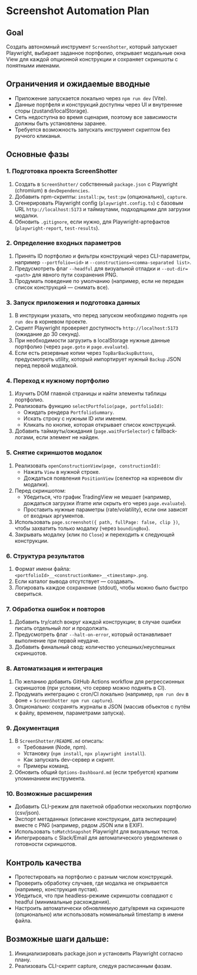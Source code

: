 # Screenshot Automation Plan

## Goal
Создать автономный инструмент `ScreenShotter`, который запускает Playwright, выбирает заданное портфолио, открывает модальные окна View для каждой опционной конструкции и сохраняет скриншоты с понятными именами.

## Ограничения и ожидаемые вводные
- Приложение запускается локально через `npm run dev` (Vite).
- Данные портфеля и конструкций доступны через UI и внутренние сторы (zustand/localStorage).
- Сеть недоступна во время сценария, поэтому все зависимости должны быть установлены заранее.
- Требуется возможность запускать инструмент скриптом без ручного кликанья.

## Основные фазы

### 1. Подготовка проекта ScreenShotter
1. Создать в `ScreenShotter/` собственный `package.json` с Playwright (chromium) в `devDependencies`.
2. Добавить npm-скрипты: `install:pw`, `test:pw` (опционально), `capture`.
3. Сгенерировать Playwright config (`playwright.config.ts`) с базовым URL `http://localhost:5173` и таймаутами, подходящими для загрузки модалки.
4. Обновить `.gitignore`, если нужно, для Playwright-артефактов (`playwright-report`, `test-results`).

### 2. Определение входных параметров
1. Принять ID портфолио и фильтры конструкций через CLI-параметры, например `--portfolio=<id>` и `--constructions=<comma-separated list>`.
2. Предусмотреть флаг `--headful` для визуальной отладки и `--out-dir=<path>` для явного пути сохранения PNG.
3. Продумать поведение по умолчанию (например, если не передан список конструкций — снимать все).

### 3. Запуск приложения и подготовка данных
1. В инструкции указать, что перед запуском необходимо поднять `npm run dev` в корневом проекте.
2. Скрипт Playwright проверяет доступность `http://localhost:5173` (ожидание до 30 секунд).
3. При необходимости загрузить в localStorage нужные данные портфолио (через `page.goto` и `page.evaluate`).
4. Если есть резервные копии через `TopBarBackupButtons`, предусмотреть utility, который импортирует нужный `Backup` JSON перед первой модалкой.

### 4. Переход к нужному портфолио
1. Изучить DOM главной страницы и найти элементы таблицы портфолио.
2. Реализовать функцию `selectPortfolio(page, portfolioId)`:
   - Ожидать рендера `PortfolioSummary`.
   - Искать строку с нужным ID или именем.
   - Кликать по кнопке, которая открывает список конструкций.
3. Добавить таймауты/ожидания (`page.waitForSelector`) с fallback-логами, если элемент не найден.

### 5. Снятие скриншотов модалок
1. Реализовать `openConstructionView(page, constructionId)`:
   - Нажать `View` в нужной строке.
   - Дождаться появления `PositionView` (селектор на корневом div модалки).
2. Перед скриншотом:
   - Убедиться, что график TradingView не мешает (например, дождаться загрузки iframe или скрыть его через `page.evaluate`).
   - Проставить нужные параметры (rate/volatility), если они зависят от входных аргументов.
3. Использовать `page.screenshot({ path, fullPage: false, clip })`, чтобы захватить только модалку (через `boundingBox`).
4. Закрывать модалку (клик по `Close`) и переходить к следующей конструкции.

### 6. Структура результатов
1. Формат имени файла: `<portfolioId>__<constructionName>__<timestamp>.png`.
2. Если каталог вывода отсутствует — создавать.
3. Логировать каждое сохранение (stdout), чтобы можно было быстро свериться.

### 7. Обработка ошибок и повторов
1. Добавить try/catch вокруг каждой конструкции; в случае ошибки писать отдельный лог и продолжать.
2. Предусмотреть флаг `--halt-on-error`, который останавливает выполнение при первой неудаче.
3. Добавить финальный свод: количество успешных/неуспешных скриншотов.

### 8. Автоматизация и интеграция
1. По желанию добавить GitHub Actions workflow для регрессионных скриншотов (при условии, что сервер можно поднять в CI).
2. Продумать интеграцию с cron/CI локально (например, `npm run dev` в фоне + `ScreenShotter npm run capture`).
3. Опционально: сохранять журналы в JSON (массив объектов с путём к файлу, временем, параметрами запуска).

### 9. Документация
1. В `ScreenShotter/README.md` описать:
   - Требования (Node, npm).
   - Установку (`npm install`, `npx playwright install`).
   - Как запускать dev-сервер и скрипт.
   - Примеры команд.
2. Обновить общий `Options-Dashboard.md` (если требуется) кратким упоминанием инструмента.

### 10. Возможные расширения
- Добавить CLI-режим для пакетной обработки нескольких портфолио (csv/json).
- Экспорт метаданных (описание конструкции, дата экспирации) вместе с PNG (например, рядом JSON или в EXIF).
- Использовать `toMatchSnapshot` Playwright для визуальных тестов.
- Интегрировать с Slack/Email для автоматического уведомления о готовности скриншотов.

## Контроль качества
- Протестировать на портфолио с разным числом конструкций.
- Проверить обработку случаев, где модалка не открывается (например, конструкция пустая).
- Убедиться, что при headless-режиме скриншоты совпадают с headful (минимальные расхождения).
- Настроить автоматически обновляемую дату/время на скриншоте (опционально) или использовать номинальный timestamp в имени файла.

## Возможные шаги дальше:

  1. Инициализировать package.json и установить Playwright согласно плану.
  2. Реализовать CLI-скрипт capture, следуя расписанным фазам.